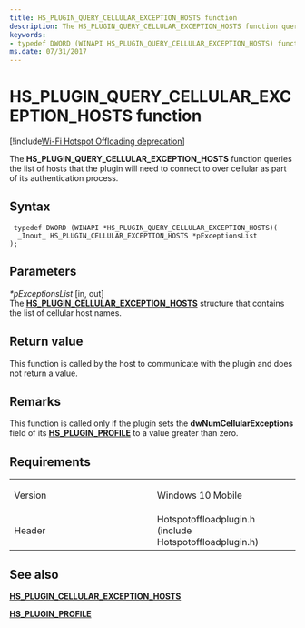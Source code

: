 ```yaml
---
title: HS_PLUGIN_QUERY_CELLULAR_EXCEPTION_HOSTS function
description: The HS_PLUGIN_QUERY_CELLULAR_EXCEPTION_HOSTS function queries the list of hosts that the plugin will need to connect to over cellular as part of its authentication process.
keywords: 
- typedef DWORD (WINAPI HS_PLUGIN_QUERY_CELLULAR_EXCEPTION_HOSTS) function Network Drivers Starting with Windows Vista
ms.date: 07/31/2017
---
```


# HS\_PLUGIN\_QUERY\_CELLULAR\_EXCEPTION\_HOSTS function

[!include[Wi-Fi Hotspot Offloading deprecation](../includes/wi-fi-hotspot-offloading-deprecation.md)]


The **HS\_PLUGIN\_QUERY\_CELLULAR\_EXCEPTION\_HOSTS** function queries the list of hosts that the plugin will need to connect to over cellular as part of its authentication process.

## Syntax

```ManagedCPlusPlus
 typedef DWORD (WINAPI *HS_PLUGIN_QUERY_CELLULAR_EXCEPTION_HOSTS)(
  _Inout_ HS_PLUGIN_CELLULAR_EXCEPTION_HOSTS *pExceptionsList
);
```

## Parameters

*\*pExceptionsList* \[in, out\]  
The [**HS\_PLUGIN\_CELLULAR\_EXCEPTION\_HOSTS**](hs-plugin-cellular-exception-hosts.md) structure that contains the list of cellular host names.

## Return value

This function is called by the host to communicate with the plugin and does not return a value.

## Remarks

This function is called only if the plugin sets the **dwNumCellularExceptions** field of its [**HS\_PLUGIN\_PROFILE**](hs-plugin-profile.md) to a value greater than zero.

## Requirements

<table>
<colgroup>
<col width="50%" />
<col width="50%" />
</colgroup>
<tbody>
<tr class="odd">
<td><p>Version</p></td>
<td><p>Windows 10 Mobile</p></td>
</tr>
<tr class="even">
<td><p>Header</p></td>
<td>Hotspotoffloadplugin.h (include Hotspotoffloadplugin.h)</td>
</tr>
</tbody>
</table>

## See also


[**HS\_PLUGIN\_CELLULAR\_EXCEPTION\_HOSTS**](hs-plugin-cellular-exception-hosts.md)

[**HS\_PLUGIN\_PROFILE**](hs-plugin-profile.md)

 

 




